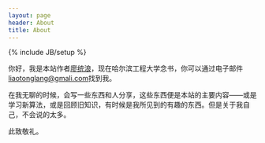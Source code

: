 ```yaml
---
layout: page
header: About
title: About
---
```

{% include JB/setup %}


你好，我是本站作者[廖统浪](/DL/resume.pdf)，现在哈尔滨工程大学念书，你可以通过电子邮件<a href="mailto:liaotonglang@gmail.com">liaotonglang@gmali.com</a>找到我。

在我无聊的时候，会写一些东西和人分享，这些东西便是本站的主要内容——或是学习新算法，或是回顾旧知识，有时候是我所见到的有趣的东西。但是关于我自己，不会说的太多。

此致敬礼。


<div style="float: right;font-size:1.4em;">
<a href="mailto:liaotonglang@gmail.com" target="_blank"><i class="fa fa-envelope-o"></i></a>
<a href="https://github.com/quant67" target="_blank"><i class="fa fa-github"></i></a>
<a href="https://twitter.com/liaotonglang" target="_blank"><i class="fa fa-twitter"></i></a>
<a href="http://weibo.com/xieruantan" target="_blank"><i class="fa fa-weibo"></i></a>
</div>

